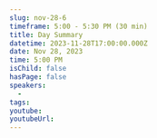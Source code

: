 ```yaml
---
slug: nov-28-6
timeframe: 5:00 - 5:30 PM (30 min)
title: Day Summary
datetime: 2023-11-28T17:00:00.000Z
date: Nov 28, 2023
time: 5:00 PM
isChild: false
hasPage: false
speakers:
  -
tags:
youtube:
youtubeUrl:
---
```


